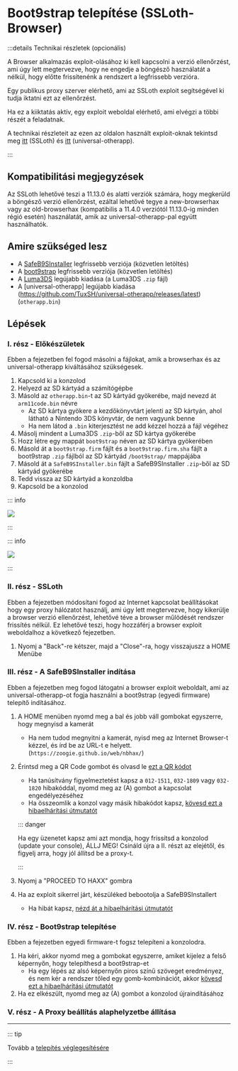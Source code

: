 # Boot9strap telepítése (SSLoth-Browser)

:::details Technikai részletek (opcionális)

A Browser alkalmazás exploit-olásához ki kell kapcsolni a verzió ellenőrzést, ami úgy lett megtervezve, hogy ne engedje a böngésző használatát a nélkül, hogy előtte frissítenénk a rendszert a legfrissebb verzióra.

Egy publikus proxy szerver elérhető, ami az SSLoth exploit segítségével ki tudja iktatni ezt az ellenőrzést.

Ha ez a kiiktatás aktív, egy exploit weboldal elérhető, ami elvégzi a többi részét a feladatnak.

A technikai részleteit az ezen az oldalon használt exploit-oknak tekintsd meg [itt](https://github.com/MrNbaYoh/3ds-ssloth) (SSLoth) és [itt](https://github.com/TuxSH/universal-otherapp) (universal-otherapp).

:::

## Kompatibilitási megjegyzések

Az SSLoth lehetővé teszi a 11.13.0 és alatti verziók számára, hogy megkerüld a böngésző verzió ellenőrzést, ezáltal lehetővé tegye a new-browserhax vagy az old-browserhax (kompatibilis a 11.4.0 verziótól 11.13.0-ig minden régió esetén) használatát, amik az universal-otherapp-pal együtt használhatók.

## Amire szükséged lesz

- A [SafeB9SInstaller](https://github.com/d0k3/SafeB9SInstaller/releases/download/v0.0.7/SafeB9SInstaller-20170605-122940.zip) legfrissebb verziója (közvetlen letöltés)
- A [boot9strap](https://github.com/SciresM/boot9strap/releases/download/1.4/boot9strap-1.4.zip) legfrissebb verziója (közvetlen letöltés)
- A [Luma3DS](https://github.com/LumaTeam/Luma3DS/releases/latest) legújabb kiadása (a Luma3DS `.zip` fájl)
- A [universal-otherapp] legújabb kiadása (https://github.com/TuxSH/universal-otherapp/releases/latest) (`otherapp.bin`)

## Lépések

### I. rész - Előkészületek

Ebben a fejezetben fel fogod másolni a fájlokat, amik a browserhax és az universal-otherapp kiváltásához szükségesek.

1. Kapcsold ki a konzolod
2. Helyezd az SD kártyád a számítógépbe
3. Másold az `otherapp.bin`-t az SD kártyád gyökerébe, majd nevezd át `arm11code.bin` névre
   - Az SD kártya gyökere a kezdőkönyvtárt jelenti az SD kártyán, ahol látható a Nintendo 3DS könyvtár, de nem vagyunk benne
   - Ha nem látod a `.bin` kiterjesztést ne add kézzel hozzá a fájl végéhez
4. Másolj mindent a Luma3DS `.zip`-ből az SD kártya gyökerébe
5. Hozz létre egy mappát `boot9strap` néven az SD kártya gyökerében
6. Másold át a `boot9strap.firm` fájlt és a `boot9strap.firm.sha` fájlt a boot9strap `.zip` fájlból az SD kártyád `/boot9strap/` mappájába
7. Másold át a `SafeB9SInstaller.bin` fájlt a SafeB9SInstaller `.zip`-ből az SD kártyád gyökerébe
8. Tedd vissza az SD kártyád a konzoldba
9. Kapcsold be a konzolod

::: info

![](/images/screenshots/ssloth-root-layout.png)

:::

::: info

![](/images/screenshots/boot9strap-folder.png)

:::

### II. rész - SSLoth

Ebben a fejezetben módosítani fogod az Internet kapcsolat beállításokat hogy egy proxy hálózatot használj, ami úgy lett megtervezve, hogy kikerülje a browser verzió ellenőrzést, lehetővé téve a browser műlödését rendszer frissítés nélkül. Ez lehetővé teszi, hogy hozzáférj a browser exploit weboldalhoz a következő fejezetben.

<!--@include: ./_include/addproxy.md -->

1. Nyomj a "Back"-re kétszer, majd a "Close"-ra, hogy visszajuszz a HOME Menübe

### III. rész - A SafeB9SInstaller indítása

Ebben a fejezetben meg fogod látogatni a browser exploit weboldalt, ami az universal-otherapp-ot fogja használni a boot9strap (egyedi firmware) telepítő indításához.

1. A HOME menüben nyomd meg a bal és jobb váll gombokat egyszerre, hogy megnyisd a kamerát
   - Ha nem tudod megnyitni a kamerát, nyisd meg az Internet Browser-t kézzel, és írd be az URL-t e helyett. (`https://zoogie.github.io/web/nbhax/`)

2. Érintsd meg a QR Code gombot és olvasd le [ezt a QR kódot](http://api.qrserver.com/v1/create-qr-code/?color=000000&bgcolor=FFFFFF&data=https%3A%2F%2Fzoogie.github.io%2Fweb%2Fnbhax&qzone=1&margin=0&size=400x400&ecc=L)

   - Ha tanúsítvány figyelmeztetést kapsz a `012-1511`, `032-1809` vagy `032-1820` hibakóddal, nyomd meg az (A) gombot a kapcsolat engedélyezéséhez
   - Ha összeomlik a konzol vagy másik hibakódot kapsz, [kövesd ezt a hibaelhárítási útmutatót](troubleshooting-ssloth-browser)

   ::: danger

   Ha egy üzenetet kapsz ami azt mondja, hogy frissítsd a konzolod (update your console), ÁLLJ MEG! Csináld újra a II. részt az elejétől, és figyelj arra, hogy jól állítsd be a proxy-t.

   :::

3. Nyomj a "PROCEED TO HAXX" gombra

4. Ha az exploit sikerrel járt, készüléked bebootolja a SafeB9SInstallert
   - Ha hibát kapsz, [nézd át a hibaelhárítási útmutatót](troubleshooting-ssloth-browser)

### IV. rész - Boot9strap telepítése

Ebben a fejezetben egyedi firmware-t fogsz telepíteni a konzolodra.

1. Ha kéri, akkor nyomd meg a gombokat egyszerre, amiket kijelez a felső képernyőn, hogy telepíthesd a boot9strap-et
   - Ha egy lépés az alsó képernyőn piros színű szöveget eredményez, és nem kér a rendszer tőled egy gomb-kombinációt, akkor [kövesd ezt a hibaelhárítási útmutatót](troubleshooting-ssloth-browser)
2. Ha ez elkészült, nyomd meg az (A) gombot a konzolod újraindításához

<!--@include: ./_include/configure-luma3ds.md -->

### V. rész - A Proxy beállítás alaphelyzetbe állítása

<!--@include: ./_include/rmproxy.md -->

<!--@include: ./_include/luma3ds-installed-note.md -->

___

::: tip

Tovább a [telepítés véglegesítésére](finalizing-setup)

:::
